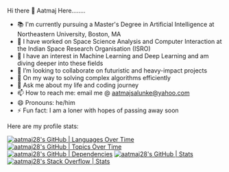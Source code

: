 Hi there 👋
Aatmaj Here........

- 📚 I'm currently pursuing a Master's Degree in Artificial Intelligence at Northeastern University, Boston, MA
- 🔭 I have worked on Space Science Analysis and Computer Interaction at the Indian Space Research Organisation (ISRO)
- 🌱 I have an interest in Machine Learning and Deep Learning and am diving deeper into these fields
- 👯 I’m looking to collaborate on futuristic and heavy-impact projects
- 🤔 On my way to solving complex algorithms efficiently
- 💬 Ask me about my life and coding journey
- 📫 How to reach me: email me @ aatmajsalunke@yahoo.com
- 😄 Pronouns: he/him
- ⚡ Fun fact: I am a loner with hopes of passing away soon

Here are my profile stats:

[![aatmaj28's GitHub | Languages Over Time](https://stats.quine.sh/aatmaj28/languages-over-time?theme=dark)](https://quine.sh?utm_source=widgets&utm_campaign=aatmaj28)
[![aatmaj28's GitHub | Topics Over Time](https://stats.quine.sh/aatmaj28/topics-over-time?theme=dark)](https://quine.sh?utm_source=widgets&utm_campaign=aatmaj28)
[![aatmaj28's GitHub | Dependencies](https://stats.quine.sh/aatmaj28/dependencies?theme=dark)](https://quine.sh?utm_source=widgets&utm_campaign=aatmaj28)
[![aatmaj28's GitHub | Stats](https://stats.quine.sh/aatmaj28/github?theme=dark)](https://quine.sh?utm_source=widgets&utm_campaign=aatmaj28)
[![aatmaj28's Stack Overflow | Stats](https://stats.quine.sh/aatmaj28/stack-overflow?theme=dark)](https://quine.sh?utm_source=widgets&utm_campaign=aatmaj28)


